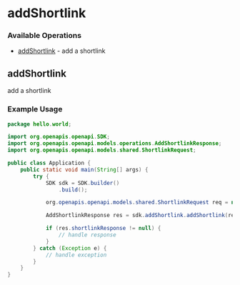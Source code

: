 # addShortlink

### Available Operations

* [addShortlink](#addshortlink) - add a shortlink

## addShortlink

add a shortlink

### Example Usage

```java
package hello.world;

import org.openapis.openapi.SDK;
import org.openapis.openapi.models.operations.AddShortlinkResponse;
import org.openapis.openapi.models.shared.ShortlinkRequest;

public class Application {
    public static void main(String[] args) {
        try {
            SDK sdk = SDK.builder()
                .build();

            org.openapis.openapi.models.shared.ShortlinkRequest req = new ShortlinkRequest("distinctio", "quibusdam");            

            AddShortlinkResponse res = sdk.addShortlink.addShortlink(req);

            if (res.shortlinkResponse != null) {
                // handle response
            }
        } catch (Exception e) {
            // handle exception
        }
    }
}
```
